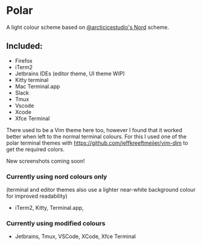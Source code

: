 # Polar
A light colour scheme based on [@arcticicestudio's Nord](https://github.com/arcticicestudio/nord) scheme.

## Included:

* Firefox
* iTerm2
* Jetbrains IDEs (editor theme, UI theme WIP)
* Kitty terminal
* Mac Terminal.app
* Slack
* Tmux
* Vscode
* Xcode
* Xfce Terminal

There used to be a Vim theme here too, however I found that it worked better when left to the normal terminal
colours. For this I used one of the polar terminal themes with https://github.com/jeffkreeftmeijer/vim-dim to
get the required colors.

New screenshots coming soon!

### Currently using nord colours only

(terminal and editor themes also use a lighter near-white background colour for improved readability)

- iTerm2, Kitty, Terminal.app,

### Currently using modified colours

- Jetbrains, Tmux, VSCode, XCode, Xfce Terminal
